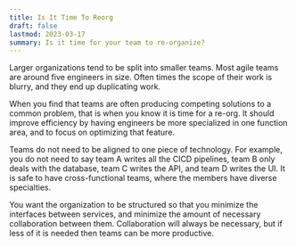 ```yaml
---
title: Is It Time To Reorg
draft: false
lastmod: 2023-03-17
summary: Is it time for your team to re-organize?
---
```


Larger organizations tend to be split into smaller teams.  Most agile 
teams are around five engineers in size.  Often times the scope of their
work is blurry, and they end up duplicating work.

When you find that teams are often producing competing solutions to a 
common problem, that is when you know it is time for a re-org.  It should
improve efficiency by having engineers be more specialized in one function 
area, and to focus on optimizing that feature.

Teams do not need to be aligned to one piece of technology.  For example, 
you do not need to say team A writes all the CICD pipelines, team B only 
deals with the database, team C writes the API, and team D writes the UI.
It is safe to have cross-functional teams, where the members have diverse
specialties.

You want the organization to be structured so that you minimize the 
interfaces between services, and minimize the amount of necessary 
collaboration between them.  Collaboration will always be necessary, but 
if less of it is needed then teams can be more productive.